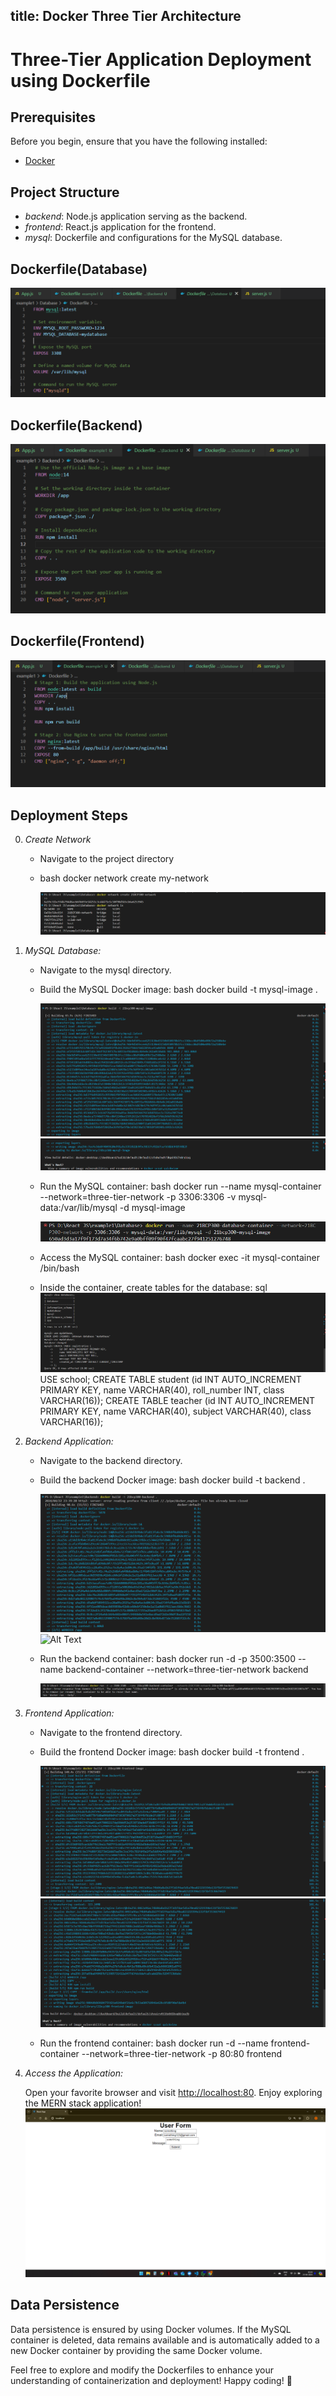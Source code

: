 title: Docker Three Tier Architecture 
---

# Three-Tier Application Deployment using Dockerfile


## Prerequisites

Before you begin, ensure that you have the following installed:

- [Docker](https://www.docker.com/get-started)
  
## Project Structure

- *backend*: Node.js application serving as the backend.
- *frontend*: React.js application for the frontend.
- *mysql*: Dockerfile and configurations for the MySQL database.

## Dockerfile(Database)
![Alt Text](https://raw.githubusercontent.com/Being-Reprobate/being-reprobate.github.io/master/images/database%20dockerfile.png)


## Dockerfile(Backend)
![Alt Text](https://raw.githubusercontent.com/Being-Reprobate/being-reprobate.github.io/master/images/backend%20dockerfile.png)
## Dockerfile(Frontend)
![Alt Text](https://raw.githubusercontent.com/Being-Reprobate/being-reprobate.github.io/master/images/frontend%20dockerfile.png)
## Deployment Steps
0. *Create Network*
   - Navigate to the project directory
   - bash
     docker network create my-network
     
     ![Alt Text](https://raw.githubusercontent.com/Being-Reprobate/being-reprobate.github.io/master/images/network%20create%20.png)
1. *MySQL Database:*

   - Navigate to the mysql directory.
   - Build the MySQL Docker image:
     bash
     docker build -t mysql-image .
     
     
     ![Alt Text](https://raw.githubusercontent.com/Being-Reprobate/being-reprobate.github.io/master/images/database%20image%20build1.png)
     ![Alt Text](https://raw.githubusercontent.com/Being-Reprobate/being-reprobate.github.io/master/images/database%20image%20build2.png)

     
   - Run the MySQL container:
     bash
     docker run --name mysql-container --network=three-tier-network -p 3306:3306 -v mysql-data:/var/lib/mysql -d mysql-image
     
     ![Alt Text](https://raw.githubusercontent.com/Being-Reprobate/being-reprobate.github.io/master/images/database%20container%20creation.png)
   - Access the MySQL container:
     bash
     docker exec -it mysql-container /bin/bash
     
   - Inside the container, create tables for the database:
     sql
     ![Alt Text](https://raw.githubusercontent.com/Being-Reprobate/being-reprobate.github.io/master/images/databse%20table%20creation.png)
     USE school;
     CREATE TABLE student (id INT AUTO_INCREMENT PRIMARY KEY, name VARCHAR(40), roll_number INT, class VARCHAR(16));
     CREATE TABLE teacher (id INT AUTO_INCREMENT PRIMARY KEY, name VARCHAR(40), subject VARCHAR(40), class VARCHAR(16));
     
2. *Backend Application:*

   - Navigate to the backend directory.
   - Build the backend Docker image:
     bash
     docker build -t backend .
     
     ![Alt Text](https://raw.githubusercontent.com/Being-Reprobate/being-reprobate.github.io/master/images/backend%20image%20build.png)
     ![Alt Text](https://raw.githubusercontent.com/Being-Reprobate/being-reprobate.github.iomaster/images/backend%20image%20build2.png)

   - Run the backend container:
     bash
     docker run -d -p 3500:3500 --name backend-container --network=three-tier-network backend
     
     ![Alt Text](https://raw.githubusercontent.com/Being-Reprobate/being-reprobate.github.io/master/images/backend%20container%20created.png)
3. *Frontend Application:*

   - Navigate to the frontend directory.
   - Build the frontend Docker image:
     bash
     docker build -t frontend .
     
     ![Alt Text](https://raw.githubusercontent.com/Being-Reprobate/being-reprobate.github.io/master/images/frontend%20image%20build1.png)
     ![Alt Text](https://raw.githubusercontent.com/Being-Reprobate/being-reprobate.github.io/master/images/frontend%20image%20build2.png)

   - Run the frontend container:
     bash
     docker run -d --name frontend-container --network=three-tier-network -p 80:80 frontend
     
4. *Access the Application:*

   Open your favorite browser and visit [http://localhost:80](http://localhost:80). Enjoy exploring the MERN stack application!
   ![Alt Text](https://raw.githubusercontent.com/Being-Reprobate/being-reprobate.github.io/master/images/webpage%20running.png)

    
## Data Persistence

Data persistence is ensured by using Docker volumes. If the MySQL container is deleted, data remains available and is automatically added to a new Docker container by providing the same Docker volume.

Feel free to explore and modify the Dockerfiles to enhance your understanding of containerization and deployment! Happy coding! 🚀
